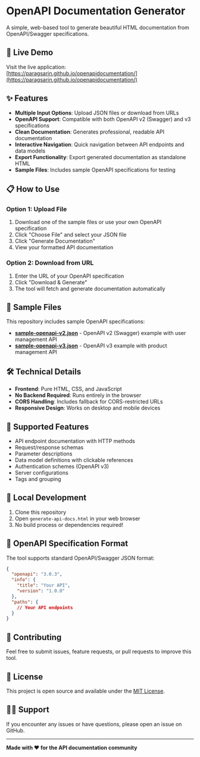 # OpenAPI Documentation Generator

A simple, web-based tool to generate beautiful HTML documentation from OpenAPI/Swagger specifications.

## 🚀 Live Demo

Visit the live application: [https://paragsarin.github.io/openapidocumentation/](https://paragsarin.github.io/openapidocumentation/)

## ✨ Features

- **Multiple Input Options**: Upload JSON files or download from URLs
- **OpenAPI Support**: Compatible with both OpenAPI v2 (Swagger) and v3 specifications
- **Clean Documentation**: Generates professional, readable API documentation
- **Interactive Navigation**: Quick navigation between API endpoints and data models
- **Export Functionality**: Export generated documentation as standalone HTML
- **Sample Files**: Includes sample OpenAPI specifications for testing

## 📋 How to Use

### Option 1: Upload File
1. Download one of the sample files or use your own OpenAPI specification
2. Click "Choose File" and select your JSON file
3. Click "Generate Documentation"
4. View your formatted API documentation

### Option 2: Download from URL
1. Enter the URL of your OpenAPI specification
2. Click "Download & Generate"
3. The tool will fetch and generate documentation automatically

## 📁 Sample Files

This repository includes sample OpenAPI specifications:

- **[sample-openapi-v2.json](sample-openapi-v2.json)** - OpenAPI v2 (Swagger) example with user management API
- **[sample-openapi-v3.json](sample-openapi-v3.json)** - OpenAPI v3 example with product management API

## 🛠️ Technical Details

- **Frontend**: Pure HTML, CSS, and JavaScript
- **No Backend Required**: Runs entirely in the browser
- **CORS Handling**: Includes fallback for CORS-restricted URLs
- **Responsive Design**: Works on desktop and mobile devices

## 📖 Supported Features

- API endpoint documentation with HTTP methods
- Request/response schemas
- Parameter descriptions
- Data model definitions with clickable references
- Authentication schemes (OpenAPI v3)
- Server configurations
- Tags and grouping

## 🔧 Local Development

1. Clone this repository
2. Open `generate-api-docs.html` in your web browser
3. No build process or dependencies required!

## 📝 OpenAPI Specification Format

The tool supports standard OpenAPI/Swagger JSON format:

```json
{
  "openapi": "3.0.3",
  "info": {
    "title": "Your API",
    "version": "1.0.0"
  },
  "paths": {
    // Your API endpoints
  }
}
```

## 🤝 Contributing

Feel free to submit issues, feature requests, or pull requests to improve this tool.

## 📄 License

This project is open source and available under the [MIT License](LICENSE).

## 🙋‍♂️ Support

If you encounter any issues or have questions, please open an issue on GitHub.

---

**Made with ❤️ for the API documentation community**
